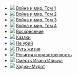 * ![](/books/prose_classic/Лев%20Николаевич%20Толстой/Война%20и%20мир.%20Том%201.jpg) [Война и мир. Том 1](/books/prose_classic/Лев%20Николаевич%20Толстой/Война%20и%20мир.%20Том%201)
* ![](/books/prose_classic/Лев%20Николаевич%20Толстой/Война%20и%20мир.%20Том%202.jpg) [Война и мир. Том 2](/books/prose_classic/Лев%20Николаевич%20Толстой/Война%20и%20мир.%20Том%202)
* ![](/books/prose_classic/Лев%20Николаевич%20Толстой/Война%20и%20мир.%20Том%203.jpg) [Война и мир. Том 3](/books/prose_classic/Лев%20Николаевич%20Толстой/Война%20и%20мир.%20Том%203)
* ![](/books/prose_classic/Лев%20Николаевич%20Толстой/Война%20и%20мир.%20Том%204.jpg) [Война и мир. Том 4](/books/prose_classic/Лев%20Николаевич%20Толстой/Война%20и%20мир.%20Том%204)
* ![](/books/prose_classic/Лев%20Николаевич%20Толстой/Воскресение.jpg) [Воскресение](/books/prose_classic/Лев%20Николаевич%20Толстой/Воскресение)
* ![](/books/prose_classic/Лев%20Николаевич%20Толстой/Казаки.jpg) [Казаки](/books/prose_classic/Лев%20Николаевич%20Толстой/Казаки)
* ![](/books/prose_classic/Лев%20Николаевич%20Толстой/Не%20убий.jpg) [Не убий](/books/prose_classic/Лев%20Николаевич%20Толстой/Не%20убий)
* ![](/books/prose_classic/Лев%20Николаевич%20Толстой/Путь%20жизни.jpg) [Путь жизни](/books/prose_classic/Лев%20Николаевич%20Толстой/Путь%20жизни)
* ![](/books/prose_classic/Лев%20Николаевич%20Толстой/Религия%20и%20нравственность.jpg) [Религия и нравственность](/books/prose_classic/Лев%20Николаевич%20Толстой/Религия%20и%20нравственность)
* ![](/books/prose_classic/Лев%20Николаевич%20Толстой/Смерть%20Ивана%20Ильича.jpg) [Смерть Ивана Ильича](/books/prose_classic/Лев%20Николаевич%20Толстой/Смерть%20Ивана%20Ильича)
* ![](/books/prose_classic/Лев%20Николаевич%20Толстой/Хаджи-Мурат.jpg) [Хаджи-Мурат](/books/prose_classic/Лев%20Николаевич%20Толстой/Хаджи-Мурат)